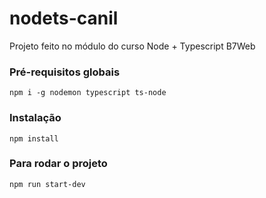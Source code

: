 # nodets-canil

Projeto feito no módulo do curso Node + Typescript B7Web

### Pré-requisitos globais
`npm i -g nodemon typescript ts-node`

### Instalação
`npm install`

### Para rodar o projeto
`npm run start-dev`